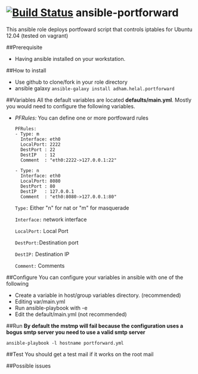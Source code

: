 [![Build Status](https://travis-ci.org/ahelal/ansible-portforward.svg?branch=master)](https://travis-ci.org/ahelal/ansible-portforward)
ansible-portforward
===================

This ansible role deploys portfoward script that controls iptables for Ubuntu 12.04 (tested on vagrant)


##Prerequisite
* Having ansible installed on your workstation. 


##How to install
* Use github to clone/fork in your role directory
* ansible galaxy ```ansible-galaxy install adham.helal.portforward```

##Variables 
  All the default variables are located **defaults/main.yml**. Mostly you would need to configure the following variables. 
  - *PFRules:* You can define one or more portfoward rules 
 
      ```
     PFRules:
      - Type: m
        Interface: eth0
        LocalPort: 2222
        DestPort : 22
        DestIP   : 12
        Comment  : "eth0:2222->127.0.0.1:22"

      - Type: n
        Interface: eth0
        LocalPort: 8080
        DestPort : 80
        DestIP   : 127.0.0.1
        Comment  : "eth0:8080->127.0.0.1:80" 
      ```
    
     ```Type:``` Either "n" for nat or "m" for masquerade
     
     ```Interface:``` network interface 
     
     ```LocalPort:``` Local Port
     
     ```DestPort:```Destination port
     
     ```DestIP:```  Destination IP
     
     ```Comment:``` Comments
     

##Configure
You can configure your variables in ansible with one of the following

 * Create a variable in host/group variables directory. (recommended)
 * Editing var/main.yml
 * Run ansible-playbook with -e
 * Edit the default/main.yml (not recommended)

##Run
**By default the mstmp will fail because the configuration uses a bogus smtp server you need to use a valid smtp server**
    
  ```ansible-playbook -l hostname portforward.yml```

##Test
  You should get a test mail if it works on the root mail

##Possible issues
 
